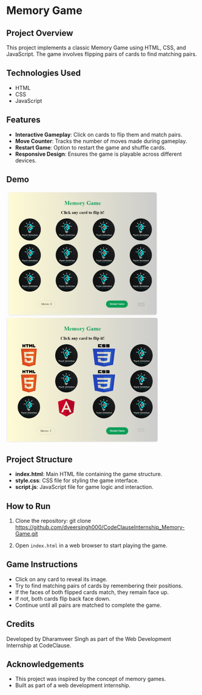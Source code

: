 # Memory Game

## Project Overview
This project implements a classic Memory Game using HTML, CSS, and JavaScript. The game involves flipping pairs of cards to find matching pairs.

## Technologies Used
- HTML
- CSS
- JavaScript

## Features
- **Interactive Gameplay**: Click on cards to flip them and match pairs.
- **Move Counter**: Tracks the number of moves made during gameplay.
- **Restart Game**: Option to restart the game and shuffle cards.
- **Responsive Design**: Ensures the game is playable across different devices.

## Demo
<img src="Demo/Memory-Game1.png" alt="Memory Game Preview" width="400" style="margin-right: 20px;"> <img src="Demo/Memory-Game2.png" alt="Memory Game Preview" width="400">



## Project Structure
- **index.html**: Main HTML file containing the game structure.
- **style.css**: CSS file for styling the game interface.
- **script.js**: JavaScript file for game logic and interaction.

## How to Run
1. Clone the repository: git clone https://github.com/dveersingh000/CodeClauseInternship_Memory-Game.git

2. Open `index.html` in a web browser to start playing the game.

## Game Instructions
- Click on any card to reveal its image.
- Try to find matching pairs of cards by remembering their positions.
- If the faces of both flipped cards match, they remain face up.
- If not, both cards flip back face down.
- Continue until all pairs are matched to complete the game.

## Credits
Developed by Dharamveer Singh as part of the Web Development Internship at CodeClause.

## Acknowledgements
- This project was inspired by the concept of memory games.
- Built as part of a web development internship.

